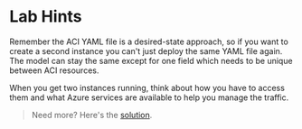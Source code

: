# Lab Hints

Remember the ACI YAML file is a desired-state approach, so if you want to create a second instance you can't just deploy the same YAML file again. The model can stay the same except for one field which needs to be unique between ACI resources.

When you get two instances running, think about how you have to access them and what Azure services are available to help you manage the traffic.

> Need more? Here's the [solution](solution.md).